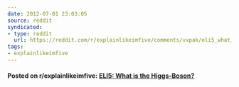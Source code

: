 ```yaml
---
date: 2012-07-01 23:03:05
source: reddit
syndicated:
- type: reddit
  url: https://reddit.com/r/explainlikeimfive/comments/vvpak/eli5_what_is_the_higgsboson/
tags:
- explainlikeimfive
---
```


#### Posted on r/explainlikeimfive: [ELI5: What is the Higgs-Boson?](https://reddit.com/r/explainlikeimfive/comments/vvpak/eli5_what_is_the_higgsboson/)